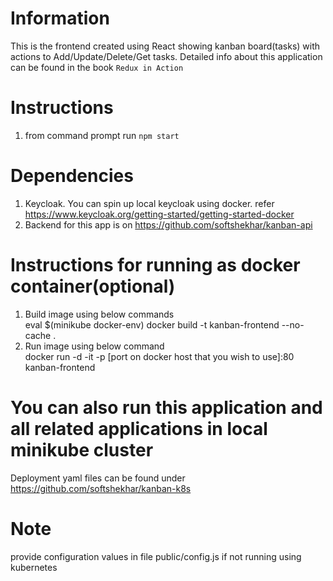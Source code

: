 # Information
This is the frontend created using React showing kanban board(tasks) with actions to Add/Update/Delete/Get tasks. Detailed info about this application can be found in the book `Redux in Action`

# Instructions
1. from command prompt run `npm start`

# Dependencies
1. Keycloak. You can spin up local keycloak using docker. refer https://www.keycloak.org/getting-started/getting-started-docker
2. Backend for this app is on https://github.com/softshekhar/kanban-api

# Instructions for running as docker container(optional)
1. Build image using below commands\
eval $(minikube docker-env)
docker build -t kanban-frontend --no-cache .
2. Run image using below command\
docker run -d -it -p [port on docker host that you wish to use]:80 kanban-frontend

# You can also run this application and all related applications in local minikube cluster
Deployment yaml files can be found under https://github.com/softshekhar/kanban-k8s 

# Note
provide configuration values in file public/config.js if not running using kubernetes